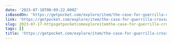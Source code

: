 ```yaml
---
date: '2023-07-18T00:09:22.000Z'
isBasedOn: 'https://getpocket.com/explore/item/the-case-for-guerrilla-crosswalks'
link: 'https://getpocket.com/explore/item/the-case-for-guerrilla-crosswalks'
slug: 2023-07-17-httpsgetpocketcomexploreitemthe-case-for-guerrilla-crosswalks
tags: []
title: 'https://getpocket.com/explore/item/the-case-for-guerrilla-crosswalks'
---
```


